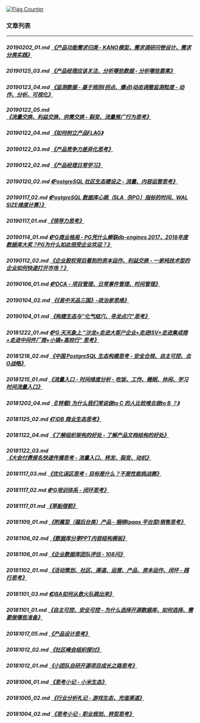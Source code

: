 <a rel="nofollow" href="http://info.flagcounter.com/h9V1"  ><img src="http://s03.flagcounter.com/count/h9V1/bg_FFFFFF/txt_000000/border_CCCCCC/columns_2/maxflags_12/viewers_0/labels_0/pageviews_0/flags_0/"  alt="Flag Counter"  border="0"  ></a>  
  
### 文章列表  
----  
##### 20190202_01.md   [《产品功能需求归类 - KANO模型，需求调研问卷设计，需求分类实践》](20190202_01.md)  
##### 20190125_03.md   [《产品经理应该关注、分析哪些数据 - 分析哪些要素》](20190125_03.md)  
##### 20190123_04.md   [《监测数据 - 基于规则(拐点、爆点)动态调整监测粒度 - 动作、分析、可视化》](20190123_04.md)  
##### 20190122_05.md   [《流量交换、利益交换、供需交换 - 裂变、流量推广行为思考》](20190122_05.md)  
##### 20190122_04.md   [《如何树立产品FLAG》](20190122_04.md)  
##### 20190122_03.md   [《产品竞争力差异化思考》](20190122_03.md)  
##### 20190122_02.md   [《产品经理日常学习》](20190122_02.md)  
##### 20190120_02.md   [《PostgreSQL 社区生态建设之 - 流量、内容运营思考》](20190120_02.md)  
##### 20190117_02.md   [《PostgreSQL 数据库心跳（SLA（RPO）指标的时间、WAL SIZE维度计算）》](20190117_02.md)  
##### 20190117_01.md   [《领导力思考》](20190117_01.md)  
##### 20190114_01.md   [《PG商业格局 - PG凭什么蝉联db-engines 2017、2018年度数据库大奖？PG为什么如此倍受企业欢迎？》](20190114_01.md)  
##### 20190112_02.md   [《企业股权背后看到的资本运作、利益交换 - 一家纯技术型的企业如何快速打开市场？》](20190112_02.md)  
##### 20190106_01.md   [《PDCA - 项目管理、日常事件管理、时间管理》](20190106_01.md)  
##### 20190104_02.md   [《《易中天品三国》-政治家思维》](20190104_02.md)  
##### 20190104_01.md   [《构建生态与“化气结穴、寻龙点穴”思考》](20190104_01.md)  
##### 20181222_01.md   [《PG 天天象上 “沙龙+走进大客户企业+走进ISV+走进集成商+走进中间件厂商+小镇+高校行” 思考》](20181222_01.md)  
##### 20181218_02.md   [《中国 PostgreSQL 生态构建思考 - 安全合规、自主可控、去O战略》](20181218_02.md)  
##### 20181215_01.md   [《流量入口 - 时间维度分析 - 吃饭、工作、睡眠、休闲、学习 时间流量入口》](20181215_01.md)  
##### 20181202_04.md   [《[转载] 为什么我们常说做to C 的人比较难去做to B ？》](20181202_04.md)  
##### 20181125_02.md   [《TiDB 商业生态思考》](20181125_02.md)  
##### 20181122_04.md   [《了解组织架构的好处 - 了解产品文档结构的好处》](20181122_04.md)  
##### 20181122_03.md   [《大会付费报名快速传播思考 - 流量入口、转发、裂变、动机》](20181122_03.md)  
##### 20181117_03.md   [《优化误区思考 - 目标是什么？不是性能挑战赛》](20181117_03.md)  
##### 20181117_02.md   [《PG培训体系 - 闭环思考》](20181117_02.md)  
##### 20181117_01.md   [《草船借箭》](20181117_01.md)  
##### 20181109_01.md   [《附属型（偏后台类）产品 - 捆绑(paas 平台型)销售思考》](20181109_01.md)  
##### 20181106_02.md   [《数据库分享PPT内容结构模板》](20181106_02.md)  
##### 20181106_01.md   [《企业数据库团队评估 - 108问》](20181106_01.md)  
##### 20181102_01.md   [《活动策划、社区、渠道、运营、产品、资本运作、闭环 - 践行思考》](20181102_01.md)  
##### 20181101_03.md   [《DBA如何从救火队跳出来》](20181101_03.md)  
##### 20181101_01.md   [《自主可控、安全可控 - 为什么选择开源数据库、如何选择、需要做哪些准备》](20181101_01.md)  
##### 20181017_05.md   [《产品设计思考》](20181017_05.md)  
##### 20181012_02.md   [《社区峰会组织探讨》](20181012_02.md)  
##### 20181012_01.md   [《小团队自研开源项目成长之路思考》](20181012_01.md)  
##### 20181006_01.md   [《思考小记 - 小米生态》](20181006_01.md)  
##### 20181005_02.md   [《行业分析札记 - 游戏生态，充值渠道》](20181005_02.md)  
##### 20181004_02.md   [《思考小记 - 职业规划、转型思考》](20181004_02.md)  
